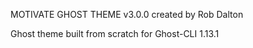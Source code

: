 MOTIVATE GHOST THEME
v3.0.0
created by Rob Dalton

Ghost theme built from scratch for Ghost-CLI 1.13.1
